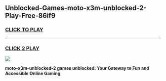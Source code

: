 
## Unblocked-Games-moto-x3m-unblocked-2-Play-Free-86if9
<h3>
<a href="https://premium76.site?title=moto-x3m-unblocked-2&ref=18A1">CLICK TO PLAY</a></h3>
<hr>

<h3>
<a href="https://premium76.site?title=moto-x3m-unblocked-2&ref=18A1">CLICK 2 PLAY</a>
  
</h3>

<a href="https://premium76.site?title=moto-x3m-unblocked-2&ref=18A1"><img src="https://clearcache.store/games.png"></a>


**moto-x3m-unblocked-2 games unblocked: Your Gateway to Fun and Accessible Online Gaming**
